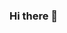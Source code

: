 ### Hi there 👋

<!--
**shashidhar-in/shashidhar-in** is a ✨ _special_ ✨ repository because its `README.md` (this file) appears on your GitHub profile.

Here are some ideas to get you started:

- 🔭 I’m currently working on Android,java,python,Web
- 🌱 I’m currently learning Flutter,Dsa,Webdev.
- 👯 I’m looking to collaborate on ...
- 🤔 I’m looking for help with ...
-->
